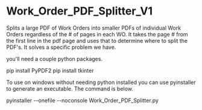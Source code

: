 # Work_Order_PDF_Splitter_V1
Splits a large PDF of Work Orders into smaller PDFs of individual Work Orders regardless of the # of pages in each WO.
It takes the page # from the first line in the pdf page and uses that to determine where to split the PDF's. It solves a specific problem we have.

you'll need a couple python packages.

pip install PyPDF2
pip install tkinter

To use on windows without needing python installed you can use pyinstaller to generate an executable. The command is below.

pyinstaller --onefile --noconsole Work_Order_PDF_Splitter.py
